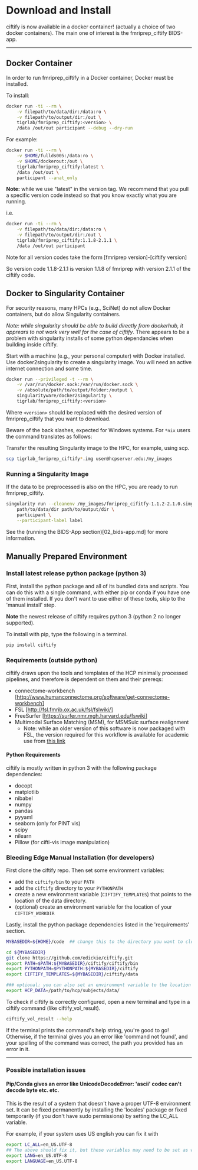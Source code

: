 # Download and Install

ciftify is now available in a docker container! (actually a choice of two docker containers).
The main one of interest is the fmriprep_ciftify BIDS-app.

---
## Docker Container

In order to run fmriprep_ciftify in a Docker container, Docker must be installed.

To install:

```sh
docker run -ti --rm \
    -v filepath/to/data/dir:/data:ro \
    -v filepath/to/output/dir:/out \
    tigrlab/fmriprep_ciftify:<version> \
    /data /out/out participant --debug --dry-run
```

For example:

```sh
docker run -ti --rm \
    -v $HOME/fullds005:/data:ro \
    -v $HOME/dockerout:/out \
    tigrlab/fmriprep_ciftify:latest \
    /data /out/out \
    participant --anat_only
```

**Note:** while we use "latest" in the version tag. We recommend that you pull a specific version code instead so that you know exactly what you are running.

i.e.

```sh
docker run -ti --rm \
    -v filepath/to/data/dir:/data:ro \
    -v filepath/to/output/dir:/out \
    tigrlab/fmriprep_ciftify:1.1.8-2.1.1 \
    /data /out/out participant
```

Note for all version codes take the form [fmriprep version]-[ciftify version]

So version code 1.1.8-2.1.1 is version 1.1.8 of fmriprep with version 2.1.1 of the ciftify code.

## Docker to Singularity Container

For security reasons, many HPCs (e.g., SciNet) do not allow Docker containers, but do allow Singularity containers.

*Note: while singularity _should_ be able to build directly from dockerhub, it apprears to not work very well for the case of ciftify*. There appears to be a problem with singularity installs of some python dependancies when building inside ciftify.

Start with a machine (e.g., your personal computer) with Docker installed. Use docker2singularity to create a singularity image. You will need an active internet connection and some time.

```sh
docker run --privileged -t --rm \
    -v /var/run/docker.sock:/var/run/docker.sock \
    -v /absolute/path/to/output/folder:/output \
    singularityware/docker2singularity \
    tigrlab/fmriprep_ciftify:<version>
```

Where `<version>` should be replaced with the desired version of fmriprep_ciftify that you want to download.

Beware of the back slashes, expected for Windows systems. For `*nix` users the command translates as follows:

Transfer the resulting Singularity image to the HPC, for example, using scp.

```sh
scp tigrlab_fmriprep_ciftify*.img user@hcpserver.edu:/my_images
```

### Running a Singularity Image

If the data to be preprocessed is also on the HPC, you are ready to run fmriprep_ciftify.

```sh
singularity run --cleanenv /my_images/fmriprep_cifitfy-1.1.2-2.1.0.simg \
    path/to/data/dir path/to/output/dir \
    participant \
    --participant-label label
```

See the (running the BIDS-App section)[02_bids-app.md] for more information.

## Manually Prepared Environment

### Install latest release python package (python 3)

First, install the python package and all of its bundled data and scripts. You
can do this with a single command, with either pip or conda if you have one of
them installed. If you don't want to use either of these tools, skip to the
'manual install' step.

**Note** the newest release of ciftify requires python 3 (python 2 no longer supported).

To install with pip, type the following in a terminal.
```sh
pip install ciftify
```

### Requirements (outside python)

ciftify draws upon the tools and templates of the HCP minimally processed pipelines, and therefore is dependent on them and their prereqs:
+ connectome-workbench [http://www.humanconnectome.org/software/get-connectome-workbench]
+ FSL [http://fsl.fmrib.ox.ac.uk/fsl/fslwiki/]
+ FreeSurfer [https://surfer.nmr.mgh.harvard.edu/fswiki]
+ Multimodal Surface Matching (MSM), for MSMSulc surface realignment
   + Note: while an older version of this software is now packaged with FSL, the
      version required for this workflow is available for academic use from [this link](https://github.com/ecr05/MSM_HOCR/releases)

#### Python Requirements

ciftify is mostly written in python 3 with the following package dependencies:

+ docopt
+ matplotlib
+ nibabel
+ numpy
+ pandas
+ pyyaml
+ seaborn (only for PINT vis)
+ scipy
+ nilearn
+ Pillow (for cifti-vis image manipulation)

### Bleeding Edge Manual Installation (for developers)

First clone the ciftify repo. Then set some environment variables:
+ add the `ciftify/bin` to your `PATH`
+ add the `ciftify` directory to your `PYTHONPATH`
+ create a new environment variable (`CIFTIFY_TEMPLATES`) that points to the location of the data directory.
+ (optional) create an environment variable for the location of your `CIFTIFY_WORKDIR`

Lastly, install the python package dependencies listed in the 'requirements'
section.

```sh
MYBASEDIR=${HOME}/code  ## change this to the directory you want to clone/download the ciftify code into

cd ${MYBASEDIR}
git clone https://github.com/edickie/ciftify.git
export PATH=$PATH:${MYBASEDIR}/ciftify/ciftify/bin
export PYTHONPATH=$PYTHONPATH:${MYBASEDIR}/ciftify
export CIFTIFY_TEMPLATES=${MYBASEDIR}/ciftify/data

### optional: you can also set an environment variable to the location of your data
export HCP_DATA=/path/to/hcp/subjects/data/
```

To check if ciftify is correctly configured, open a new terminal and type in a
ciftify command (like ciftify_vol_result).
```sh
ciftify_vol_result --help
```
If the terminal prints the command's help string, you're good to go! Otherwise, if the terminal gives you an error
like 'command not found', and your spelling of the command was correct, the path you provided has an error in it.

---

### Possible installation issues

#### Pip/Conda gives an error like UnicodeDecodeError: 'ascii' codec can't decode byte etc. etc.
This is the result of a system that doesn't have a proper UTF-8 environment set.
It can be fixed permanently by installing the 'locales' package or fixed
temporarily (if you don't have sudo permissions) by setting the LC_ALL variable.

For example, if your system uses US english you can fix it with
```sh
export LC_ALL=en_US.UTF-8
## The above should fix it, but these variables may need to be set as well if not
export LANG=en_US.UTF-8
export LANGUAGE=en_US.UTF-8
```
